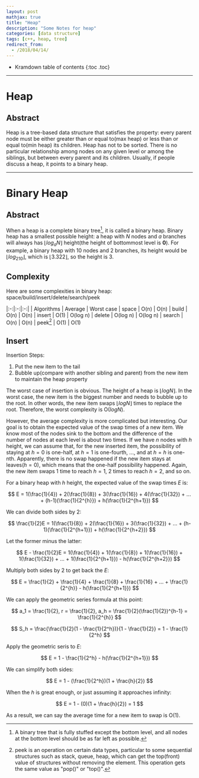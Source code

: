 ```yaml
---
layout: post
mathjax: true
title: "Heap"
description: "Some Notes for heap"
categories: [data structure]
tags: [c++, heap, tree]
redirect_from:
  - /2018/04/14/
---
```


* Kramdown table of contents
{:toc .toc}

---

# Heap

## Abstract

Heap is a tree-based data structure that satisfies the property: every parent node must be either greater than or equal to(max heap) or less than or equal to(min heap) its children. 
Heap has not to be sorted. 
There is no particular relationship among nodes on any given level or among the siblings, but between every parent and its children.
Usually, if people discuss a heap, it points to a binary heap.

---

# Binary Heap

## Abstract

When a heap is a complete binary tree[^1], it is called a binary heap. Binary heap has a smallest possible height: a heap with $N$ nodes and $a$ branches will always has $\lfloor log_aN \rfloor$ height(the height of bottommost level is **0**). 
For example, a binary heap with $10$ nodes and $2$ branches, its height would be $\lfloor log_210 \rfloor$, which is $\lfloor 3.322 \rfloor$, so the height is $3$.

## Complexity

Here are some complexities in binary heap: space/build/insert/delete/search/peek

|:-:|:-:|:-:|
| Algorithms | Average | Worst case
| space | O(n) | O(n)
| build | O(n) | O(n)
| insert | O(1) | O(log n)
| delete | O(log n) | O(log n)
| search | O(n) | O(n)
| peek[^2] | O(1) | O(1) 


## Insert

Insertion Steps:

1. Put the new item to the tail
2. Bubble up(compare with another sibling and parent) from the new item to maintain the heap property

The worst case of insertion is obvious. The height of a heap is $\lfloor logN \rfloor$. In the worst case, the new item is the biggest number and needs to bubble up to the root. In other words, the new item swaps $\lfloor logN \rfloor$ times to replace the root. Therefore, the worst complexity is O($logN$).

However, the average complexity is more complicated but interesting. Our goal is to obtain the expected value of the swap times of a new item. We know most of the nodes sink to the bottom and the difference of the number of nodes at each level is about two times. If we have $n$ nodes with $h$ height, we can assume that, for the new inserted item, the possibility of staying at $h=0$ is one-half, at $h=1$ is one-fourth, ..., and at $h=h$ is one-nth. Apparently, there is no swap happened if the new item stays at leaves($h=0$), which means that the one-half possibility happened. Again, the new item swaps $1$ time to reach $h=1$, $2$ times to reach $h=2$, and so on.

For a binary heap with $h$ height, the expected value of the swap times $E$ is:

$$
E = 1(\frac{1}{4}) + 2(\frac{1}{8}) + 3(\frac{1}{16}) + 4(\frac{1}{32}) + ... + (h-1)(\frac{1}{2^{h}}) + h(\frac{1}{2^{h+1}})
$$

We can divide both sides by 2:

$$
\frac{1}{2}E = 1(\frac{1}{8}) + 2(\frac{1}{16}) + 3(\frac{1}{32}) + ... + (h-1)(\frac{1}{2^{h+1}}) + h(\frac{1}{2^{h+2}})
$$

Let the former minus the latter:

$$
E - \frac{1}{2}E = 1(\frac{1}{4}) + 1(\frac{1}{8}) + 1(\frac{1}{16}) + 1(\frac{1}{32}) + ... + 1(\frac{1}{2^{h+1}}) - h(\frac{1}{2^{h+2}})
$$

Multiply both sides by 2 to get back the $E$:

$$
E = \frac{1}{2} + \frac{1}{4} + \frac{1}{8} + \frac{1}{16} + ... + \frac{1}{2^{h}} - h(\frac{1}{2^{h+1}})
$$

We can apply the geometric series formula at this point:

$$
a_1 = \frac{1}{2}, r = \frac{1}{2}, a_h = \frac{1}{2}(\frac{1}{2})^{h-1} = \frac{1}{2^{h}}
$$

$$
S_h = \frac{\frac{1}{2}(1 - \frac{1}{2^h})}{1 - \frac{1}{2}} = 1 - \frac{1}{2^h}
$$

Apply the geometric seris to $E$:

$$
E = 1 - \frac{1}{2^h} - h(\frac{1}{2^{h+1}})
$$

We can simplify both sides:

$$
E = 1 - (\frac{1}{2^h})(1 + \frac{h}{2})
$$

When the $h$ is great enough, or just assuming it approaches infinity:

$$
E = 1 - (0)(1 + \frac{h}{2}) = 1
$$

As a result, we can say the average time for a new item to swap is O(1).


[^1]: A binary tree that is fully stuffed except the bottom level, and all nodes at the bottom level should be as far left as possible.

[^2]: peek is an operation on certain data types, particular to some sequential structures such as stack, queue, heap, which can get the top(front) value of structures without removing the element. This operation gets the same value as "pop()" or "top()".
